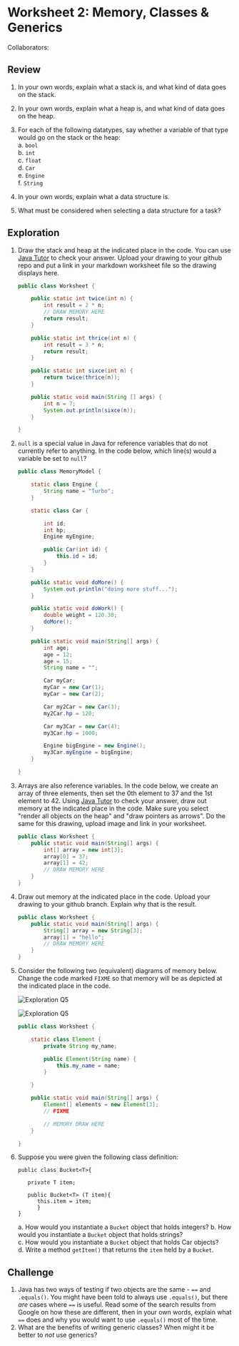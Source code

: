 # Worksheet 2: Memory, Classes & Generics


Collaborators:


## Review
1. In your own words, explain what a stack is, and what kind of data goes on the stack.

2. In your own words, explain what a heap is, and what kind of data goes on the heap.

3. For each of the following datatypes, say whether a variable of that type would go on the stack or the heap:    
a. `bool`  
b. `int`  
c. `float`  
d. `Car`  
e. `Engine`   
f. `String`

4. In your own words, explain what a data structure is.

5. What must be considered when selecting a data structure for a task?



## Exploration
1. Draw the stack and heap at the indicated place in the code. You can use [Java Tutor](http://pythontutor.com/java.html) to check your answer. Upload your drawing to your github repo and put a link in your markdown worksheet file so the drawing displays here.

    ```java
    public class Worksheet {

        public static int twice(int n) {
            int result = 2 * n;
            // DRAW MEMORY HERE
            return result;
        }

        public static int thrice(int n) {
            int result = 3 * n;
            return result;
        }

        public static int sixce(int n) {
            return twice(thrice(n));
        }

        public static void main(String [] args) {
            int n = 7;
            System.out.println(sixce(n));
        }

    }
    ```
2. `null` is a special value in Java for reference variables that do not currently refer to anything. In the code below,  which line(s) would a variable be set to `null`?

    ```java
    public class MemoryModel {

        static class Engine {
            String name = "Turbo";
        }

        static class Car {

            int id;
            int hp;
            Engine myEngine;

            public Car(int id) {
                this.id = id;
            }
        }

        public static void doMore() {
            System.out.println("doing more stuff...");
        }

        public static void doWork() {
            double weight = 120.30;
            doMore();
        }

        public static void main(String[] args) {
            int age;
            age = 12;
            age = 15;
            String name = "";

            Car myCar;
            myCar = new Car(1);
            myCar = new Car(2);

            Car my2Car = new Car(3);
            my2Car.hp = 120;

            Car my3Car = new Car(4);
            my3Car.hp = 1000;

            Engine bigEngine = new Engine();
            my3Car.myEngine = bigEngine;
        }

    }
    ```
3. Arrays are also reference variables. In the code below, we create an array of three elements, then set the 0th element to 37 and the 1st element to 42. Using [Java Tutor](http://pythontutor.com/java.html) to check your answer, draw out memory at the indicated place in the code. Make sure you select "render all objects on the heap" and "draw pointers as arrows". Do the same for this drawing, upload image and link in your worksheet.

    ```java
    public class Worksheet {
        public static void main(String[] args) {
            int[] array = new int[3];
            array[0] = 37;
            array[1] = 42;
            // DRAW MEMORY HERE
        }
    }
    ```
4. Draw out memory at the indicated place in the code. Upload your drawing to your github branch. Explain why that is the result.

    ```java
    public class Worksheet {
        public static void main(String[] args) {
            String[] array = new String[3];
            array[1] = "hello";
            // DRAW MEMORY HERE
        }
    }
    ```
5. Consider the following two (equivalent) diagrams of memory below. Change the code marked `FIXME` so that memory will be as depicted at the indicated place in the code.

    ![Exploration Q5](images/exploration-q5-tutor.png)

    ![Exploration Q5](images/exploration-q5.png)

    ```java
    public class Worksheet {

        static class Element {
            private String my_name;

            public Element(String name) {
                this.my_name = name;
            }

        }

        public static void main(String[] args) {
            Element[] elements = new Element[3];
            // FIXME

            // MEMORY DRAW HERE
        }

    }
   ```
6. Suppose you were given the following class definition:

    ```
    public class Bucket<T>{

       private T item;

       public Bucket<T> (T item){
          this.item = item;
          }
    }
    ```

    a. How would you instantiate a `Bucket` object that holds integers?
    b. How would you instantiate a `Bucket` object that holds strings?  
    c. How would you instantiate a `Bucket` object that holds Car objects?  
    d. Write a method `getItem()` that returns the `item` held by a `Bucket`.


## Challenge


1. Java has two ways of testing if two objects are the same - `==` and `.equals()`. You might have been told to always use `.equals()`, but there *are* cases where `==` is useful. Read some of the search results from Google on how these are different, then in your own words, explain what `==` does and why you would want to use `.equals()` most of the time.
2. What are the benefits of writing generic classes? When might it be better to _not_ use generics?
